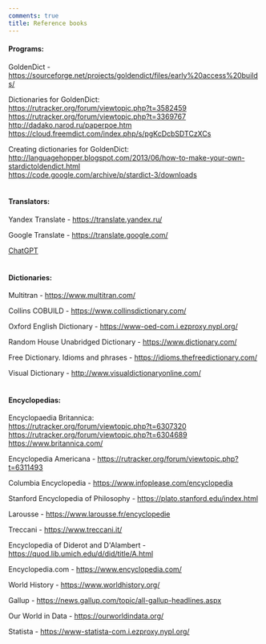 ```yaml
---
comments: true
title: Reference books
---
```


#### Programs:

GoldenDict - <https://sourceforge.net/projects/goldendict/files/early%20access%20builds/>

Dictionaries for GoldenDict:<br>
<https://rutracker.org/forum/viewtopic.php?t=3582459><br>
<https://rutracker.org/forum/viewtopic.php?t=3369767><br>
<http://dadako.narod.ru/paperpoe.htm><br>
<https://cloud.freemdict.com/index.php/s/pgKcDcbSDTCzXCs>

Creating dictionaries for GoldenDict:<br>
<http://languagehopper.blogspot.com/2013/06/how-to-make-your-own-stardictoldendict.html><br>
<https://code.google.com/archive/p/stardict-3/downloads>
<br><br>

#### Translators:

Yandex Translate - <https://translate.yandex.ru/>

Google Translate - <https://translate.google.com/>

[ChatGPT](/en/chatgpt)
<br><br>

#### Dictionaries:

Multitran - <https://www.multitran.com/>

Collins COBUILD - <https://www.collinsdictionary.com/>

Oxford English Dictionary - <https://www-oed-com.i.ezproxy.nypl.org/>

Random House Unabridged Dictionary - <https://www.dictionary.com/>

Free Dictionary. Idioms and phrases - <https://idioms.thefreedictionary.com/>

Visual Dictionary - <http://www.visualdictionaryonline.com/>
<br><br>

#### Encyclopedias:

Encyclopaedia Britannica:<br>
<https://rutracker.org/forum/viewtopic.php?t=6307320><br>
<https://rutracker.org/forum/viewtopic.php?t=6304689><br>
<https://www.britannica.com/>

Encyclopedia Americana - <https://rutracker.org/forum/viewtopic.php?t=6311493>

Columbia Encyclopedia - <https://www.infoplease.com/encyclopedia>

Stanford Encyclopedia of Philosophy - <https://plato.stanford.edu/index.html>

Larousse - <https://www.larousse.fr/encyclopedie>

Treccani - <https://www.treccani.it/>

Encyclopedia of Diderot and D'Alambert - <https://quod.lib.umich.edu/d/did/title/A.html>

Encyclopedia.com - <https://www.encyclopedia.com/>

World History - <https://www.worldhistory.org/>

Gallup - <https://news.gallup.com/topic/all-gallup-headlines.aspx>

Our World in Data - <https://ourworldindata.org/>

Statista - <https://www-statista-com.i.ezproxy.nypl.org/>